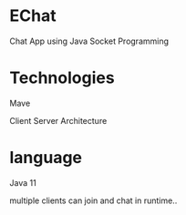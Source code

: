 # EChat
Chat App using Java Socket Programming

# Technologies

Mave

Client Server Architecture

# language
Java 11


multiple clients can join and chat in runtime..
